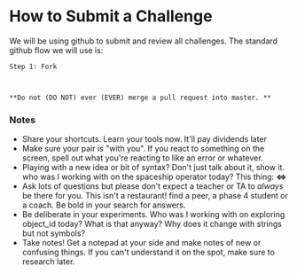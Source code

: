 # How to Submit a Challenge

We will be using github to submit and review all challenges.  The standard github flow we will use is:

```
Step 1: Fork



**Do not (DO NOT) ever (EVER) merge a pull request into master. **

```


### Notes

- Share your shortcuts. Learn your tools now. It'll pay dividends later
- Make sure your pair is "with you". If you react to something on the screen, spell out what you're reacting to like an error or whatever.
- Playing with a new idea or bit of syntax? Don't just talk about it, show it. who was I working with on the spaceship operator today? This thing: **<=>**
- Ask lots of questions but please don't expect a teacher or TA to *always* be there for you.  This isn't a restaurant! find a peer, a phase 4 student or a coach. Be bold in your search for answers.
- Be deliberate in your experiments. Who was I working with on exploring object_id today? What is that anyway? Why does it change with strings but not symbols?
- Take notes! Get a notepad at your side and make notes of new or confusing things. If you can't understand it on the spot, make sure to research later.
